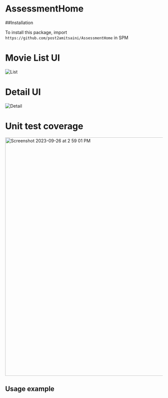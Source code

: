 # AssessmentHome

##Installation

To install this package, import `https://github.com/post2amitsaini/AssessmentHome` in SPM
# Movie List UI
![List](https://github.com/post2amitsaini/AssessmentHome/assets/43773429/2b5f7516-7b88-4b32-b753-982b9270ee2b)

# Detail UI
![Detail](https://github.com/post2amitsaini/AssessmentHome/assets/43773429/aa0b5840-22d8-4ed6-9201-70b893829c78)

# Unit test coverage
<img width="761" alt="Screenshot 2023-09-26 at 2 59 01 PM" src="https://github.com/post2amitsaini/AssessmentHome/assets/43773429/037dde3e-0a1b-41ac-85f3-026ed4407151">



## Usage example 

```swift


```
